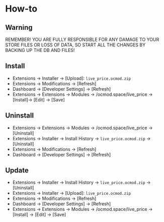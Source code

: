 # How-to

## Warning
REMEMBER! YOU ARE FULLY RESPONSIBLE FOR ANY DAMAGE TO YOUR STORE FILES OR LOSS OF DATA, SO START ALL THE CHANGES BY BACKING UP THE DB AND FILES!

## Install
* Extensions → Installer → [Upload]: `live_price.ocmod.zip`
* Extensions → Modifications → [Refresh]
* Dashboard → [Developer Settings] → [Refresh]
* Extensions → Extensions → Modules → /ocmod.space/live_price → [Install]→ [Edit] → [Save]

## Uninstall
* Extensions → Extensions → Modules → /ocmod.space/live_price → [Uninstall]
* Extensions → Installer → Install History → `live_price.ocmod.zip` → [Uninstall]
* Extensions → Modifications → [Refresh]
* Dashboard → [Developer Settings] → [Refresh]

## Update
* Extensions → Installer → Install History → `live_price.ocmod.zip` → [Uninstall]
* Extensions → Installer → [Upload]: `live_price.ocmod.zip`
* Extensions → Modifications → [Refresh]
* Dashboard → [Developer Settings] → [Refresh]
* Extensions → Extensions → Modules → /ocmod.space/live_price → [Install] → [Edit] → [Save]
